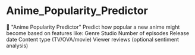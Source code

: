 # Anime_Popularity_Predictor
🔮 "Anime Popularity Predictor" Predict how popular a new anime might become based on features like: Genre Studio Number of episodes Release date Content type (TV/OVA/movie) Viewer reviews (optional sentiment analysis)
